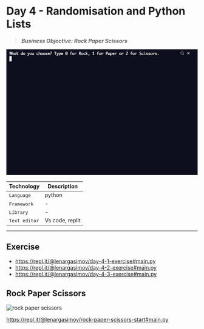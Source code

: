 # Day 4 - Randomisation and Python Lists

> **_Business Objective: Rock Paper Scissors_**

<img src="notes/rock_paper_scissors.gif" >

| Technology    | Description     |
| ------------- | --------------- |
| `Language`    | python          |
| `Framework`   | -               |
| `Library`     | -               |
| `Text editor` | Vs code, replit |

---

## Exercise

- https://repl.it/@lenargasimov/day-4-1-exercise#main.py
- https://repl.it/@lenargasimov/day-4-2-exercise#main.py
- https://repl.it/@lenargasimov/day-4-3-exercise#main.py

## Rock Paper Scissors

![rock paper scissors]()

https://repl.it/@lenargasimov/rock-paper-scissors-start#main.py
